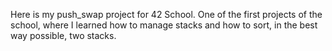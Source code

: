 Here is my push_swap project for 42 School. One of the first projects of the school, where I learned how to manage stacks and how to sort, in the best way possible, two stacks.
